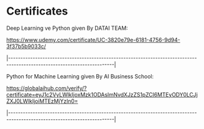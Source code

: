 # Certificates
Deep Learning ve Python given By DATAI TEAM:

https://www.udemy.com/certificate/UC-3820e79e-6181-4756-9d94-3f37b5b9033c/ 

|-------------------------------------------------------------------------------------------------------------------------|

Python for Machine Learning given By AI Business School:

https://globalaihub.com/verify/?certificate=eyJ1c2VyLWlkIjoxMzk1ODAsImNvdXJzZS1pZCI6MTEyODY0LCJjZXJ0LWlkIjoiMTEzMjYzIn0= 

|-------------------------------------------------------------------------------------------------------------------------|

